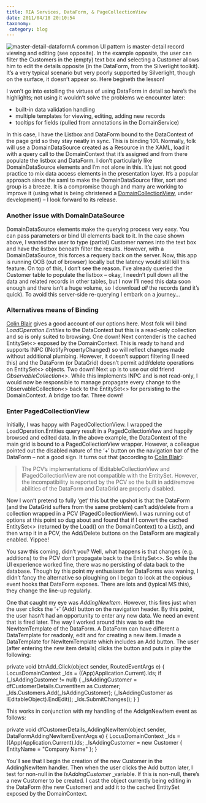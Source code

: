 ```yaml
---
title: RIA Services, DataForm, & PageCollectionView
date: 2011/04/18 20:10:54
taxonomy: 
 category: blog 
---
```


![master-detail-dataform](http://www.appsolo.com/wp-content/uploads/2011/04/master-detail-dataform_thumb.png)A common UI pattern is master-detail record viewing and editing (see opposite). In the example opposite, the user can filter the Customers in the (empty) text box and selecting a Customer allows him to edit the details opposite (in the DataForm, from the Silverlight toolkit). It’s a very typical scenario but very poorly supported by Silverlight, though on the surface, it doesn’t appear so. Here begineth the lesson!

I won’t go into extolling the virtues of using DataForm in detail so here’s the highlights; not using it wouldn’t solve the problems we encounter later:

* built-in data validation handling
* multiple templates for viewing, editing, adding new records
* tooltips for fields (pulled from annotations in the DomainService)

In this case, I have the Listbox and DataForm bound to the DataContext of the page grid so they stay neatly in sync. This is binding 101. Normally, folk will use a DomainDataSource created as a Resource in the XAML, load it with a query call to the DomainContext that it’s assigned and from there populate the listbox and DataForm. I don’t particularly like DomainDataSource elements and I’m not alone in this. It’s just not good practice to mix data access elements in the presentation layer. It’s a popular approach since the xaml to make the DomainDataSource filter, sort and group is a breeze. It is a compromise though and many are working to improve it (using what is being christened a [DomainCollectionView](http://blogs.msdn.com/b/kylemc/archive/2010/12/02/introducing-an-mvvm-friendly-domaindatasource-the-domaincollectionview.aspx), under development) – I look forward to its release.

### Another issue with DomainDataSource

DomainDataSource elements make the querying process very easy. You can pass parameters or bind UI elements back to it. In the case shown above, I wanted the user to type (partial) Customer names into the text box and have the listbox beneath filter the results. However, with a DomainDataSource, this forces a requery back on the server. Now, this app is running OOB (out of browser) locally but the latency would still kill this feature. On top of this, I don’t see the reason. I’ve already queried the Customer table to populate the listbox – okay, I needn’t pull down all the data and related records in other tables, but I now I’ll need this data soon enough and there isn’t a huge volume, so I download _all_ the records (and it’s quick). To avoid this server-side re-querying I embark on a journey…

### Alternatives means of Binding

[Colin Blair](http://www.riaservicesblog.com/Blog/post/View-Model-Collection-Properties-for-WCF-RIA-Services.aspx) gives a good account of our options here. Most folk will bind _LoadOperation.Entities_ to the DataContext but this is a read-only collection and so is only suited to browsing. One down!
Next contender is the cached EntitySet<> exposed by the DomainContext. This is ready to hand and supports INPC (INotifyPropertyChanged) so will reflect changes made without additional plumbing. However, it doesn’t support filtering (I need this) and the DataForm (or DataGrid) doesn’t permit add/delete operations on EntitySet<> objects. Two down!
Next up is to use our old friend _ObservableCollection_<>. While this implements INPC and is not read-only, I would now be responsible to manage propagate every change to the ObservableCollection<> back to the EntitySet<> for persisting to the DomainContext. A bridge too far. Three down!

### Enter PagedCollectionView

Initially, I was happy with PagedCollectionView. I wrapped the LoadOperation.Entities query result in a PagedCollectionView and happily browsed and edited data. In the above example, the DataContext of the main grid is bound to a PagedCollectionView wrapper. However, a colleague pointed out the disabled nature of the ‘+’ button on the navigation bar of the DataForm – not a good sign. It turns out that (according to [Colin Blair](http://www.riaservicesblog.com/Blog/post/View-Model-Collection-Properties-for-WCF-RIA-Services.aspx)):

> The PCV’s implementations of IEditableCollectionView and IPagedCollectionView are not compatible with the EntitySet. However, the incompatibility is reported by the PCV so the built in add/remove abilities of the DataForm and DataGrid are properly disabled.

Now I won’t pretend to fully ‘get’ this but the upshot is that the DataForm (and the DataGrid suffers from the same problem) can’t add/delete from a collection wrapped in a PCV (PagedCollectionView). I was running out of options at this point so dug about and found that if I convert the cached EntitySet<> (returned by the Load() on the DomainContext) to a List(), and then wrap it in a PCV, the Add/Delete buttons on the DataForm are magically enabled. Yippee!

You saw this coming, didn’t you? Well, what happens is that changes (e.g. additions) to the PCV don’t propagate back to the EntitySet<>. So while the UI experience worked fine, there was no persisting of data back to the database. Though by this point my enthusiasm for DataForms was waning, I didn’t fancy the alternative so ploughing on I began to look at the copious event hooks that DataForm exposes. There are lots and (typical MS this), they change the line-up regularly.

One that caught my eye was _AddingNewItem_. However, this fires just when the user clicks the ‘+’ (Add) button on the navigation header. By this point, the user hasn’t had an opportunity to enter any new data. We need an event that is fired later. The way I worked around this was to edit the NewItemTemplate of the DataForm. A DataForm can have different a DataTemplate for readonly, edit and for creating a new item. I made a DataTemplate for NewItemTemplate which includes an Add button. The user (after entering the new item details) clicks the button and puts in play the following:


private void btnAdd_Click(object sender, RoutedEventArgs e)
{
LocusDomainContext _lds = ((App)Application.Current).lds;
if (_IsAddingCustomer != null)
{
_IsAddingCustomer = dfCustomerDetails.CurrentItem as Customer;
_lds.Customers.Add(_IsAddingCustomer);
(_IsAddingCustomer as IEditableObject).EndEdit();
_lds.SubmitChanges();
}
}

This works in conjunction with my handling of the AddignNewItem event as follows:


private void dfCustomerDetails_AddingNewItem(object sender, DataFormAddingNewItemEventArgs e)
{
LocusDomainContext _lds = ((App)Application.Current).lds;
_IsAddingCustomer = new Customer { EntityName = "Company Name" };
}

You’ll see that I begin the creation of the new Customer in the AddingNewItem handler. Then when the user clicks the Add button later, I test for non-null in the _IsAddingCustomer_ _variable. If this is non-null, there’s a new Customer to be created. I cast the object currently being editing in the DataForm (the new Customer) and add it to the cached EntitySet<Customer> exposed by the DomainContext.

